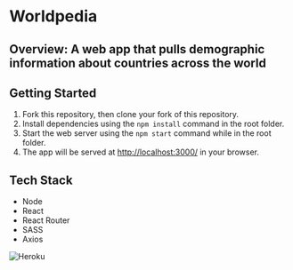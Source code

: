 # Worldpedia 

## Overview: A web app that pulls demographic information about countries across the world


## Getting Started

1. Fork this repository, then clone your fork of this repository.
2. Install dependencies using the `npm install` command in the root folder.
3. Start the web server using the `npm start` command while in the root folder.
4. The app will be served at <http://localhost:3000/> in your browser. 


## Tech Stack

- Node
- React
- React Router
- SASS
- Axios

![Heroku](http://heroku-badge.herokuapp.com/?app=angularjs-crypto&style=flat)
